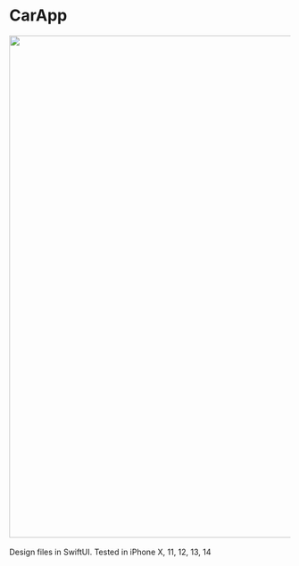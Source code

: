 # CarApp

<div align="center">
  <img src="https://pauldyanez.com/images/github/Car.png" width="900"/>
</div>
<br>
Design files in SwiftUI. Tested in iPhone X, 11, 12, 13, 14
